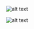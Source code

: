 ![alt text](https://ibb.co/GFHXknv)
<!-- https://ibb.co/238F9NY
https://ibb.co/RHX0YkR
https://ibb.co/hKVd6Q7 -->

![alt text](https://ibb.co/g3KVKF4)

